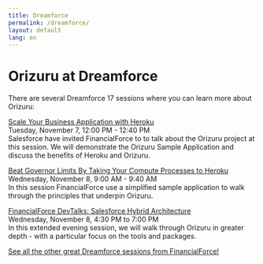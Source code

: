 ```yaml
---
title: Dreamforce
permalink: /dreamforce/
layout: default
lang: en
---
```


# Orizuru at Dreamforce

There are several Dreamforce 17 sessions where you can learn more about Orizuru:

[Scale Your Business Application with Heroku](https://success.salesforce.com/Sessions#/session/a2q3A000001yt8PQAQ)  
Tuesday, November 7, 12:00 PM - 12:40 PM  
Salesforce have invited FinancialForce to to talk about the Orizuru project at this session. We will demonstrate the Orizuru Sample Application and discuss the benefits of Heroku and Orizuru.

[Beat Governor Limits By Taking Your Compute Processes to Heroku](https://success.salesforce.com/Sessions#/session/a2q3A000001yuLtQAI)  
Wednesday, November 8, 9:00 AM - 9:40 AM  
In this session FinancialForce use a simplified sample application to walk through the principles that underpin Orizuru.

[FinancialForce DevTalks: Salesforce Hybrid Architecture](https://www.meetup.com/FinancialForce-DevTalks/events/244179550/)  
Wednesday, November 8, 4:30 PM to 7:00 PM  
In this extended evening session, we will walk through Orizuru in greater depth - with a particular focus on the tools and packages.

[See all the other great Dreamforce sessions from FinancialForce!](https://dreamforce.financialforce.com/sessions/)